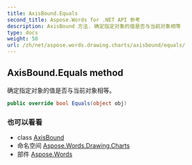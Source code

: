 ```yaml
---
title: AxisBound.Equals
second_title: Aspose.Words for .NET API 参考
description: AxisBound 方法. 确定指定对象的值是否与当前对象相等
type: docs
weight: 50
url: /zh/net/aspose.words.drawing.charts/axisbound/equals/
---
```

## AxisBound.Equals method

确定指定对象的值是否与当前对象相等。

```csharp
public override bool Equals(object obj)
```

### 也可以看看

* class [AxisBound](../)
* 命名空间 [Aspose.Words.Drawing.Charts](../../axisbound/)
* 部件 [Aspose.Words](../../../)


